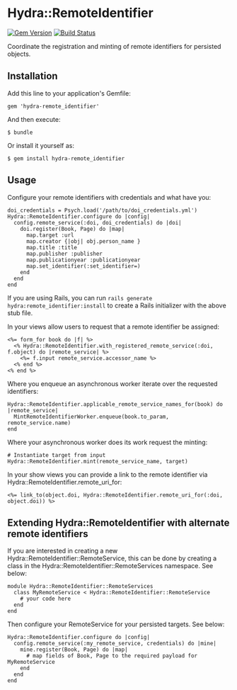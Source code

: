 # Hydra::RemoteIdentifier

[![Gem Version](https://badge.fury.io/rb/hydra-remote_identifier.png)](http://badge.fury.io/rb/hydra-remote_identifier)
[![Build Status](https://travis-ci.org/jeremyf/hydra-remote_identifier.png)](https://travis-ci.org/jeremyf/hydra-remote_identifier)


Coordinate the registration and minting of remote identifiers for persisted
objects.

## Installation

Add this line to your application's Gemfile:

    gem 'hydra-remote_identifier'

And then execute:

    $ bundle

Or install it yourself as:

    $ gem install hydra-remote_identifier

## Usage

Configure your remote identifiers with credentials and what have you:

    doi_credentials = Psych.load('/path/to/doi_credentials.yml')
    Hydra::RemoteIdentifier.configure do |config|
      config.remote_service(:doi, doi_credentials) do |doi|
        doi.register(Book, Page) do |map|
          map.target :url
          map.creator {|obj| obj.person_name }
          map.title :title
          map.publisher :publisher
          map.publicationyear :publicationyear
          map.set_identifier(:set_identifier=)
        end
      end
    end

If you are using Rails, you can run `rails generate hydra:remote_identifier:install` to
create a Rails initializer with the above stub file.

In your views allow users to request that a remote identifier be assigned:

    <%= form_for book do |f| %>
      <% Hydra::RemoteIdentifier.with_registered_remote_service(:doi, f.object) do |remote_service| %>
        <%= f.input remote_service.accessor_name %>
      <% end %>
    <% end %>

Where you enqueue an asynchronous worker iterate over the requested identifiers:

    Hydra::RemoteIdentifier.applicable_remote_service_names_for(book) do |remote_service|
      MintRemoteIdentifierWorker.enqueue(book.to_param, remote_service.name)
    end

Where your asynchronous worker does its work request the minting:

    # Instantiate target from input
    Hydra::RemoteIdentifier.mint(remote_service_name, target)

In your show views you can provide a link to the remote identifier via
Hydra::RemoteIdentifier.remote_uri_for:

    <%= link_to(object.doi, Hydra::RemoteIdentifier.remote_uri_for(:doi, object.doi)) %>

## Extending Hydra::RemoteIdentifier with alternate remote identifiers

If you are interested in creating a new Hydra::RemoteIdentifier::RemoteService,
this can be done by creating a class in the Hydra::RemoteIdentifier::RemoteServices
namespace. See below:

    module Hydra::RemoteIdentifier::RemoteServices
      class MyRemoteService < Hydra::RemoteIdentifier::RemoteService
        # your code here
      end
    end

Then configure your RemoteService for your persisted targets. See below:

    Hydra::RemoteIdentifier.configure do |config|
      config.remote_service(:my_remote_service, credentials) do |mine|
        mine.register(Book, Page) do |map|
          # map fields of Book, Page to the required payload for MyRemoteService
        end
      end
    end